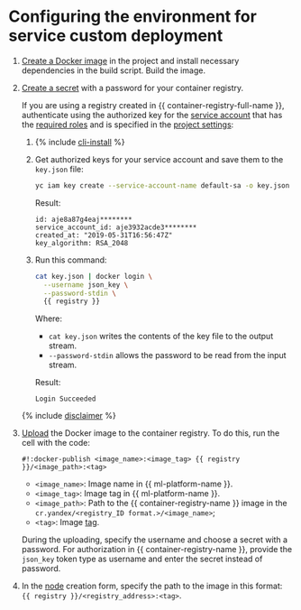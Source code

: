 # Configuring the environment for service custom deployment

1. [Create a Docker image](../user-images.md) in the project and install necessary dependencies in the build script. Build the image.

1. [Create a secret](../data/secrets.md#create) with a password for your container registry.

   If you are using a registry created in {{ container-registry-full-name }}, authenticate using the authorized key for the [service account](../../../iam/concepts/users/service-accounts.md) that has the [required roles](../../../container-registry/security/index.md) and is specified in the [project settings](../projects/update.md):

   1. {% include [cli-install](../../../_includes/cli-install.md) %}

   1. Get authorized keys for your service account and save them to the `key.json` file:

      ```bash
      yc iam key create --service-account-name default-sa -o key.json
      ```

      Result:

      ```text
      id: aje8a87g4eaj********
      service_account_id: aje3932acde3********
      created_at: "2019-05-31T16:56:47Z"
      key_algorithm: RSA_2048
      ```

   1. Run this command:

      ```bash
      cat key.json | docker login \
        --username json_key \
        --password-stdin \
        {{ registry }}
      ```

      Where:
      * `cat key.json` writes the contents of the key file to the output stream.
      * `--password-stdin` allows the password to be read from the input stream.

      Result:

      ```text
      Login Succeeded
      ```
   {% include [disclaimer](../../../_includes/iam/authorized-keys-disclaimer.md) %}

1. [Upload](../../../container-registry/operations/docker-image/docker-image-push.md) the Docker image to the container registry. To do this, run the cell with the code:

   ```text
   #!:docker-publish <image_name>:<image_tag> {{ registry }}/<image_path>:<tag>
   ```

   * `<image_name>`: Image name in {{ ml-platform-name }}.
   * `<image_tag>`: Image tag in {{ ml-platform-name }}.
   * `<image_path>`: Path to the {{ container-registry-name }} image in the `cr.yandex/<registry_ID format.>/<image_name>`;
   * `<tag>`: Image [tag](../../../container-registry/concepts/docker-image.md#version).

   During the uploading, specify the username and choose a secret with a password. For authorization in {{ container-registry-name }}, provide the `json_key` token type as username and enter the secret instead of password.

1. In the [node](../../concepts/deploy/index.md#node) creation form, specify the path to the image in this format: `{{ registry }}/<registry_address>:<tag>`.